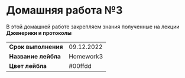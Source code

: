 # Домашняя работа №3
В этой домашней работе закрепляем знания полученные на лекции **Дженерики и протоколы**


|   |   |
|-|-|
|__Срок выполнения__| 09.12.2022 |
| __Название лейбла__ | Homework3 |
| __Цвет лейбла__ | #00ffdd |
